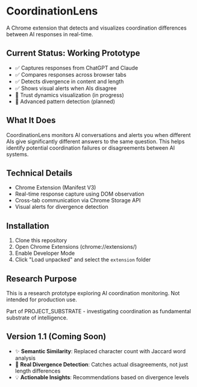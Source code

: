 # CoordinationLens

A Chrome extension that detects and visualizes coordination differences between AI responses in real-time.

## Current Status: Working Prototype

- ✅ Captures responses from ChatGPT and Claude
- ✅ Compares responses across browser tabs
- ✅ Detects divergence in content and length
- ✅ Shows visual alerts when AIs disagree
- 🚧 Trust dynamics visualization (in progress)
- 🚧 Advanced pattern detection (planned)

## What It Does

CoordinationLens monitors AI conversations and alerts you when different AIs give significantly different answers to the same question. This helps identify potential coordination failures or disagreements between AI systems.

## Technical Details

- Chrome Extension (Manifest V3)
- Real-time response capture using DOM observation
- Cross-tab communication via Chrome Storage API
- Visual alerts for divergence detection

## Installation

1. Clone this repository
2. Open Chrome Extensions (chrome://extensions/)
3. Enable Developer Mode
4. Click "Load unpacked" and select the `extension` folder

## Research Purpose

This is a research prototype exploring AI coordination monitoring. Not intended for production use.

Part of PROJECT_SUBSTRATE - investigating coordination as fundamental substrate of intelligence.

## Version 1.1 (Coming Soon)
- ✨ **Semantic Similarity**: Replaced character count with Jaccard word analysis
- 🎯 **Real Divergence Detection**: Catches actual disagreements, not just length differences
- 💡 **Actionable Insights**: Recommendations based on divergence levels
